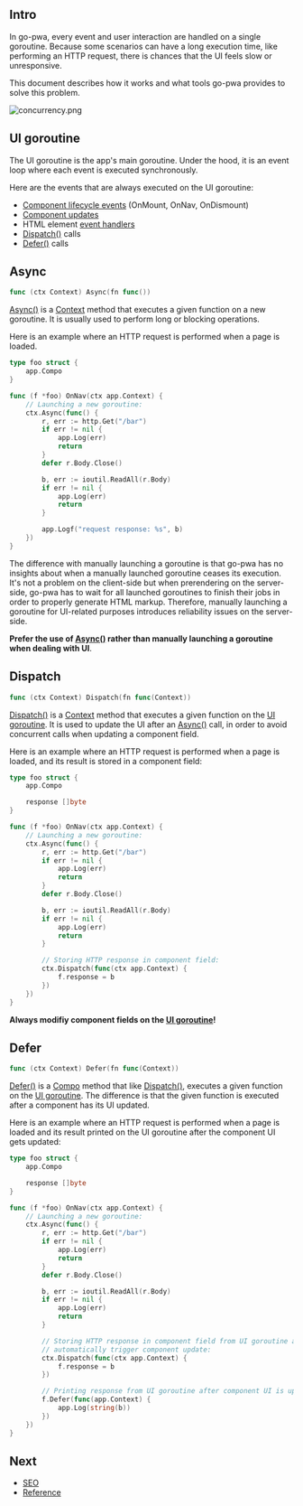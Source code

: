 ## Intro

In go-pwa, every event and user interaction are handled on a single goroutine. Because some scenarios can have a long execution time, like performing an HTTP request, there is chances that the UI feels slow or unresponsive.

This document describes how it works and what tools go-pwa provides to solve this problem.

![concurrency.png](/web/images/concurrency.svg)

## UI goroutine

The UI goroutine is the app's main goroutine. Under the hood, it is an event loop where each event is executed synchronously.

Here are the events that are always executed on the UI goroutine:

- [Component lifecycle events](/components#lifecycle) (OnMount, OnNav, OnDismount)
- [Component updates](/components#updates)
- HTML element [event handlers](/declarative-syntax#event-handlers)
- [Dispatch()](#dispatch) calls
- [Defer()](/reference#Compo.Defer) calls

## Async

```go
func (ctx Context) Async(fn func())
```

[Async()](/reference#Context.Async) is a [Context](/reference#Context) method that executes a given function on a new goroutine. It is usually used to perform long or blocking operations.

Here is an example where an HTTP request is performed when a page is loaded.

```go
type foo struct {
	app.Compo
}

func (f *foo) OnNav(ctx app.Context) {
	// Launching a new goroutine:
	ctx.Async(func() {
		r, err := http.Get("/bar")
		if err != nil {
			app.Log(err)
			return
		}
		defer r.Body.Close()

		b, err := ioutil.ReadAll(r.Body)
		if err != nil {
			app.Log(err)
			return
		}

		app.Logf("request response: %s", b)
	})
}
```

The difference with manually launching a goroutine is that go-pwa has no insights about when a manually launched goroutine ceases its execution. It's not a problem on the client-side but when prerendering on the server-side, go-pwa has to wait for all launched goroutines to finish their jobs in order to properly generate HTML markup. Therefore, manually launching a goroutine for UI-related purposes introduces reliability issues on the server-side.

**Prefer the use of [Async()](/reference#Context.Async) rather than manually launching a goroutine when dealing with UI**.

## Dispatch

```go
func (ctx Context) Dispatch(fn func(Context))
```

[Dispatch()](reference#Context.Dispatch) is a [Context](/reference#Context) method that executes a given function on the [UI goroutine](#ui-goroutine). It is used to update the UI after an [Async()](#async) call, in order to avoid concurrent calls when updating a component field.

Here is an example where an HTTP request is performed when a page is loaded, and its result is stored in a component field:

```go
type foo struct {
	app.Compo

	response []byte
}

func (f *foo) OnNav(ctx app.Context) {
	// Launching a new goroutine:
	ctx.Async(func() {
		r, err := http.Get("/bar")
		if err != nil {
			app.Log(err)
			return
		}
		defer r.Body.Close()

		b, err := ioutil.ReadAll(r.Body)
		if err != nil {
			app.Log(err)
			return
		}

		// Storing HTTP response in component field:
		ctx.Dispatch(func(ctx app.Context) {
			f.response = b
		})
	})
}
```

**Always modifiy component fields on the [UI goroutine](#ui-goroutine)!**

## Defer

```go
func (ctx Context) Defer(fn func(Context))
```

[Defer()](/reference#Compo.Defer) is a [Compo](/reference#Compo) method that like [Dispatch()](#dispatch), executes a given function on the [UI goroutine](#ui-goroutine). The difference is that the given function is executed after a component has its UI updated.

Here is an example where an HTTP request is performed when a page is loaded and its result printed on the UI goroutine after the component UI gets updated:

```go
type foo struct {
	app.Compo

	response []byte
}

func (f *foo) OnNav(ctx app.Context) {
	// Launching a new goroutine:
	ctx.Async(func() {
		r, err := http.Get("/bar")
		if err != nil {
			app.Log(err)
			return
		}
		defer r.Body.Close()

		b, err := ioutil.ReadAll(r.Body)
		if err != nil {
			app.Log(err)
			return
		}

		// Storing HTTP response in component field from UI goroutine and
		// automatically trigger component update:
		ctx.Dispatch(func(ctx app.Context) {
			f.response = b
		})

		// Printing response from UI goroutine after component UI is updated:
		f.Defer(func(app.Context) {
			app.Log(string(b))
		})
	})
}
```

## Next

- [SEO](/seo)
- [Reference](/reference)
